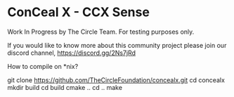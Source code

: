 
# ConCeal X - CCX Sense

Work In Progress by The Circle Team. For testing purposes only.

If you would like to know more about this community project please join our discord channel,
https://discord.gg/2Ns7jRd

How to compile on *nix?

git clone https://github.com/TheCircleFoundation/concealx.git
cd concealx
mkdir build
cd build
cmake ..
cd ..
make
